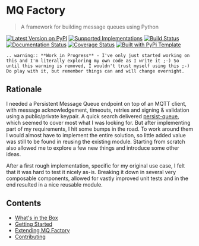 # MQ Factory

> A framework for building message queues using Python

[![Latest Version on PyPI](https://img.shields.io/pypi/v/mqfactory.svg)](https://pypi.python.org/pypi/mqfactory/)
[![Supported Implementations](https://img.shields.io/pypi/pyversions/mqfactory.svg)](https://pypi.python.org/pypi/mqfactory/)
[![Build Status](https://secure.travis-ci.org/christophevg/py-mqfactory.svg?branch=master)](http://travis-ci.org/christophevg/py-mqfactory)
[![Documentation Status](https://readthedocs.org/projects/mqfactory/badge/?version=latest)](https://mqfactory.readthedocs.io/en/latest/?badge=latest)
[![Coverage Status](https://coveralls.io/repos/github/christophevg/py-mqfactory/badge.svg?branch=master)](https://coveralls.io/github/christophevg/py-mqfactory?branch=master)
[![Built with PyPi Template](https://img.shields.io/badge/PyPi_Template-v0.0.5-blue.svg)](https://github.com/christophevg/pypi-template)

```eval_rst
.. warning:: **Work in Progress** - I've only just started working on this and I'm literally exploring my own code as I write it ;-) So until this warning is removed, I wouldn't trust myself using this ;-) Do play with it, but remember things can and will change overnight.
```

## Rationale

I needed a Persistent Message Queue endpoint on top of an MQTT client, with message acknowledgement, timeouts, retries and signing & validation using a public/private keypair. A quick search delivered [persist-queue](https://github.com/peter-wangxu/persist-queue), which seemed to cover most what I was looking for. But after implementing part of my requirements, I hit some bumps in the road. To work around them I would almost have to implement the entire solution, so little added value was still to be found in reusing the existing module. Starting from scratch also allowed me to explore a few new things and introduce some other ideas.

After a first rough implementation, specific for my original use case, I felt that it was hard to test it nicely as-is. Breaking it down in several very composable components, allowed for vastly improved unit tests and in the end resulted in a nice reusable module.

## Contents

* [What's in the Box](whats-in-the-box.md)
* [Getting Started](getting-started.md)
* [Extending MQ Factory](extending.md)
* [Contributing](contributing.md)

